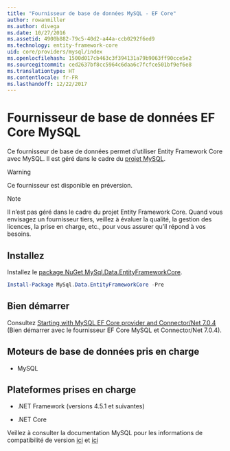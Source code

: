 ```yaml
---
title: "Fournisseur de base de données MySQL - EF Core"
author: rowanmiller
ms.author: divega
ms.date: 10/27/2016
ms.assetid: 4900b882-79c5-40d2-a44a-ccb0292f6ed9
ms.technology: entity-framework-core
uid: core/providers/mysql/index
ms.openlocfilehash: 1500d017cb463c3f394131a79b9063ff90cce5e2
ms.sourcegitcommit: ced2637bf8cc5964c6daa6c7fcfce501bf9ef6e8
ms.translationtype: HT
ms.contentlocale: fr-FR
ms.lasthandoff: 12/22/2017
---
```

# <a name="mysql-ef-core-database-provider"></a>Fournisseur de base de données EF Core MySQL

Ce fournisseur de base de données permet d’utiliser Entity Framework Core avec MySQL. Il est géré dans le cadre du [projet MySQL](http://dev.mysql.com).

> [!WARNING]  
> Ce fournisseur est disponible en préversion.

> [!NOTE]  
> Il n’est pas géré dans le cadre du projet Entity Framework Core. Quand vous envisagez un fournisseur tiers, veillez à évaluer la qualité, la gestion des licences, la prise en charge, etc., pour vous assurer qu’il répond à vos besoins.

## <a name="install"></a>Installez

Installez le [package NuGet MySql.Data.EntityFrameworkCore](https://www.nuget.org/packages/MySql.Data.EntityFrameworkCore).

``` powershell
Install-Package MySql.Data.EntityFrameworkCore -Pre
```

## <a name="get-started"></a>Bien démarrer

Consultez [Starting with MySQL EF Core provider and Connector/Net 7.0.4](http://insidemysql.com/howto-starting-with-mysql-ef-core-provider-and-connectornet-7-0-4/) (Bien démarrer avec le fournisseur EF Core MySQL et Connector/Net 7.0.4).

## <a name="supported-database-engines"></a>Moteurs de base de données pris en charge

* MySQL

## <a name="supported-platforms"></a>Plateformes prises en charge

* .NET Framework (versions 4.5.1 et suivantes)

* .NET Core

Veillez à consulter la documentation MySQL pour les informations de compatibilité de version [ici](https://dev.mysql.com/doc/connector-net/en/connector-net-versions.html) et [ici](https://dev.mysql.com/doc/connector-net/en/connector-net-entityframework-core.html)
